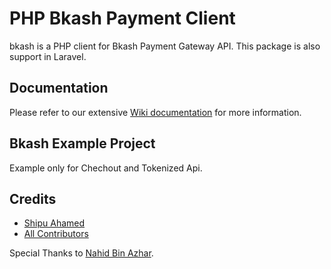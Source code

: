 # PHP Bkash Payment Client

bkash is a PHP client for Bkash Payment Gateway API. This package is also support in Laravel.

## Documentation

Please refer to our extensive [Wiki documentation](https://github.com/Shipu/bkash/wiki) for more information.

## Bkash Example Project
Example only for Chechout and Tokenized Api.

## Credits

- [Shipu Ahamed](https://github.com/shipu)
- [All Contributors](../../contributors)

Special Thanks to [Nahid Bin Azhar](https://github.com/nahid).
